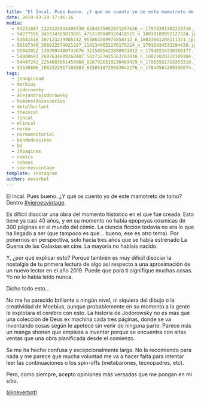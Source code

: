 ```yaml
---
title: "El Incal. Pues bueno. ¿Y qué os cuento yo de este mamotreto de tomo? Dentro #viernesvintage"
date: 2019-03-29 17:46:16
media: 
  - 54231687_1224222034408730_6284575052021257626_n_17974391302233716.jpg
  - 54277556_341514369819881_4753195049320418515_n_18030189952127524.jpg
  - 53641618_307123239905142_965863309975858412_n_18033841288111371.jpg
  - 56197340_398922574021297_1141349652276176224_n_17916434533294438.jpg
  - 55842852_1393993400743676_3215805622888031812_n_17940224320300177.jpg
  - 54800693_2607634689268487_5827327425563707010_n_18021020722189384.jpg
  - 54447242_2254683861456968_8267926519230403429_n_17865581719353310.jpg
  - 53526806_1063322917188883_8158518720943042276_n_17844564289395674.jpg
tags: 
  - jeangiraud
  - morbius
  - jodorowsky
  - alejandrojodorowsky
  - humanoidesassocies
  - metalhurlant
  - theincal
  - lincal
  - elincal
  - norma
  - normaeditorial
  - bandedessinee
  - bd
  - 24paginas
  - comics
  - tebeos
  - viernesvintage
template: instagram
author: neverbot
---
```


El Incal. Pues bueno. ¿Y qué os cuento yo de este mamotreto de tomo? Dentro [#viernesvintage](/tags/viernesvintage).


Es difícil disociar una obra del momento histórico en el que fue creada. Esto tiene ya casi 40 años, y en su momento no había epopeyas cósmicas de 300 páginas en el mundo del cómic. La ciencia ficción todavía no era lo que ha llegado a ser (que tampoco es que... bueno, ese es otro tema). Por ponernos en perspectiva, solo hacía tres años que se había estrenado La Guerra de las Galaxias en cine. La mayoría no habíais nacido.


Y, ¿por qué explicar esto? Porque también es muy difícil disociar la nostalgia de tu primera lectura de algo así respecto a una aproximación de un nuevo lector en el año 2019. Puede que para ti signifique muchas cosas. Yo no lo había leído nunca.


Dicho todo esto...


No me ha parecido brillante a ningún nivel, ni siquiera del dibujo o la creatividad de Moebius, aunque probablemente en su momento a la gente le explotara el cerebro con esto. La historia de Jodorowsky no es más que una colección de Deus ex machina cada tres páginas, donde se va inventando cosas según le apetece sin venir de ninguna parte. Parece más un manga shonen que empieza a inventar porque se encuentra con altas ventas que una obra planificada desde el comienzo.


Se me ha hecho confusa y excepcionalmente larga. No la recomiendo para nada y me parece que mucha voluntad me va a hacer falta para intentar leer las continuaciones o los spin-offs (metabarones, tecnopadres, etc).


Pero, como siempre, acepto opiniones más versadas que me pongan en mi sitio.


([@neverbot](https://instagram.com/neverbot))



